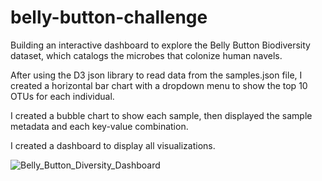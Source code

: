 # belly-button-challenge
Building an interactive dashboard to explore the Belly Button Biodiversity dataset, which catalogs the microbes that colonize human navels.

After using the D3 json library to read data from the samples.json file, I created a horizontal bar chart with a dropdown menu to show the top 10 OTUs for each individual.

I created a bubble chart to show each sample, then displayed the sample metadata and each key-value combination. 

I created a dashboard to display all visualizations.

![Belly_Button_Diversity_Dashboard](https://github.com/JCNdongo/belly-button-challenge/assets/120480912/df436110-c730-417f-b01d-b8ed1691d913)



